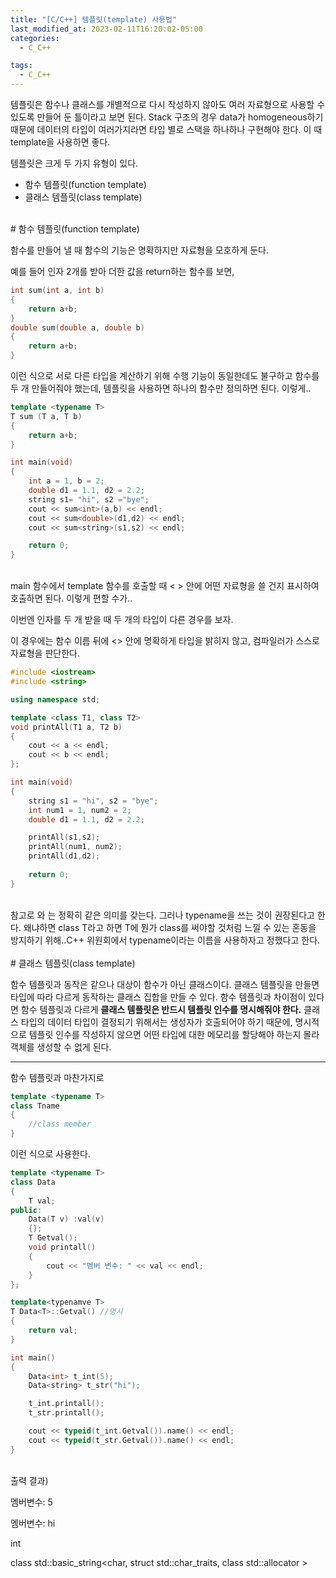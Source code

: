 ```yaml
---
title: "[C/C++] 템플릿(template) 사용법"
last_modified_at: 2023-02-11T16:20:02-05:00
categories:
  - C_C++

tags:
  - C_C++
---
```


템플릿은 함수나 클래스를 개별적으로 다시 작성하지 않아도 여러 자료형으로 사용할 수 있도록 만들어 둔 틀이라고 보면 된다. Stack 구조의 경우 data가 homogeneous하기 때문에 데이터의 타입이 여러가지라면 타입 별로 스택을 하나하나 구현해야 한다. 이 때 template을 사용하면 좋다.

템플릿은 크게 두 가지 유형이 있다.
<br/>

- 함수 템플릿(function template)
- 클래스 템플릿(class template)  

<br/>
# 함수 템플릿(function template)

함수를 만들어 낼 때 함수의 기능은 명확하지만 자료형을 모호하게 둔다. 

예를 들어 인자 2개를 받아 더한 값을 return하는 함수를 보면,

```cpp
int sum(int a, int b)
{
	return a+b;
}
double sum(double a, double b)
{
	return a+b;
}
```

이런 식으로 서로 다른 타입을 계산하기 위해 수행 기능이 동일한데도 불구하고 함수를 두 개 만들어줘야 했는데, 템플릿을 사용하면 하나의 함수만 정의하면 된다. 이렇게..

```cpp
template <typename T>
T sum (T a, T b)
{
	return a+b;
}

int main(void)
{
	int a = 1, b = 2;
	double d1 = 1.1, d2 = 2.2;
	string s1= "hi", s2 ="bye";
	cout << sum<int>(a,b) << endl;
	cout << sum<double>(d1,d2) << endl;
	cout << sum<string>(s1,s2) << endl;

	return 0;
}
```
<br/>
main 함수에서 template 함수를 호출할 때 < > 안에 어떤 자료형을 쓸 건지 표시하여 호출하면 된다. 이렇게 편할 수가..

이번엔 인자를 두 개 받을 때 두 개의 타입이 다른 경우를 보자. 

이 경우에는 함수 이름 뒤에 <> 안에 명확하게 타입을 밝히지 않고, 컴파일러가 스스로 자료형을 판단한다. 

```cpp
#include <iostream>
#include <string>

using namespace std;

template <class T1, class T2>
void printAll(T1 a, T2 b)
{
	cout << a << endl;
	cout << b << endl;
};

int main(void)
{
	string s1 = "hi", s2 = "bye";
	int num1 = 1, num2 = 2;
	double d1 = 1.1, d2 = 2.2;

	printAll(s1,s2);
	printAll(num1, num2);
	printAll(d1,d2);
	
	return 0;
}
```
<br/>
참고로 <typename T>와 <class T>는 정확히 같은 의미를 갖는다. 그러나 typename을 쓰는 것이 권장된다고 한다. 왜냐하면 class T라고 하면 T에 뭔가 class를 써야할 것처럼 느낄 수 있는 혼동을 방지하기 위해..C++ 위원회에서 typename이라는 이름을 사용하자고 정했다고 한다. 

<br/>
<br/>
# 클래스 템플릿(class template)

함수 템플릿과 동작은 같으나 대상이 함수가 아닌 클래스이다. 클래스 템플릿을 만들면 타입에 따라 다르게 동작하는 클래스 집합을 만들 수 있다. 함수 템플릿과 차이점이 있다면 함수 템플릿과 다르게 **클래스 템플릿은 반드시 템플릿 인수를 명시해줘야 한다.** 클래스 타입의 데이터 타입이 결정되기 위해서는 생성자가 호출되어야 하기 때문에, 명시적으로 템플릿 인수를 작성하지 않으면 어떤 타입에 대한 메모리를 할당해야 하는지 몰라 객체를 생성할 수 없게 된다. 

 ****

 함수 템플릿과 마찬가지로

```cpp
template <typename T>
class Tname
{
	//class member
}
```

이런 식으로 사용한다. 

```cpp
template <typename T>
class Data
{
	T val;
public:
	Data(T v) :val(v)
	{};
	T Getval();
	void printall()
	{
		cout << "멤버 변수: " << val << endl;
	}
};

template<typenamve T>
T Data<T>::Getval() //명시
{
	return val;
} 

int main()
{
	Data<int> t_int(5);
	Data<string> t_str("hi");

	t_int.printall();
	t_str.printall();

	cout << typeid(t_int.Getval()).name() << endl;
	cout << typeid(t_str.Getval()).name() << endl;
}
```
<br/>
출력 결과)

멤버변수: 5

멤버변수: hi

int

class std::basic_string<char, struct std::char_traits<char>, class std::allocator<char> >
